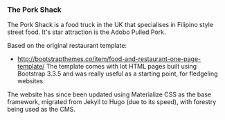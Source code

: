 ### The Pork Shack
The Pork Shack is a food truck in the UK that specialises in Filipino style street food. 
It's star attraction is the Adobo Pulled Pork.
 
Based on the original restaurant template:
* http://bootstrapthemes.co/item/food-and-restaurant-one-page-template/
  The template comes with lot HTML pages built using Bootstrap 3.3.5 and was really useful as a starting point, for fledgeling websites.

The website has since been updated using Materialize CSS as the base framework, migrated from Jekyll to Hugo (due to its speed), with forestry being used as the CMS.
